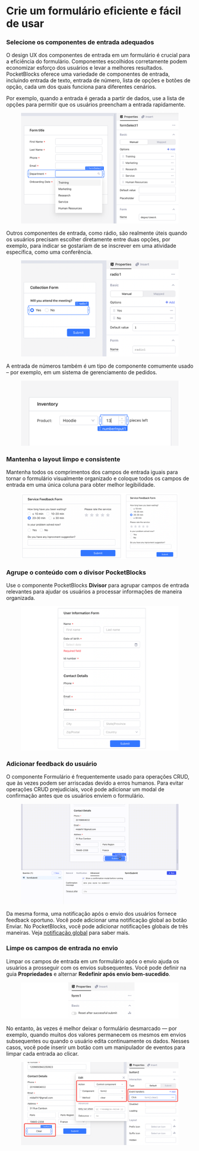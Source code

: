 # Crie um formulário eficiente e fácil de usar

### Selecione os componentes de entrada adequados

O design UX dos componentes de entrada em um formulário é crucial para a eficiência do formulário. Componentes escolhidos corretamente podem economizar esforço dos usuários e levar a melhores resultados. PocketBlocks oferece uma variedade de componentes de entrada, incluindo entrada de texto, entrada de número, lista de opções e botões de opção, cada um dos quais funciona para diferentes cenários.

Por exemplo, quando a entrada é gerada a partir de dados, use a lista de opções para permitir que os usuários preencham a entrada rapidamente.

<figure><img src="../../.gitbook/assets/build-apps/design-app-ui/form-design/01.png" alt=""><figcaption></figcaption></figure>

Outros componentes de entrada, como rádio, são realmente úteis quando os usuários precisam escolher diretamente entre duas opções, por exemplo, para indicar se gostariam de se inscrever em uma atividade específica, como uma conferência.

<figure><img src="../../.gitbook/assets/build-apps/design-app-ui/form-design/02.png" alt=""><figcaption></figcaption></figure>

A entrada de números também é um tipo de componente comumente usado – por exemplo, em um sistema de gerenciamento de pedidos.

<figure><img src="../../.gitbook/assets/build-apps/design-app-ui/form-design/03.png" alt=""><figcaption></figcaption></figure>

### Mantenha o layout limpo e consistente

Mantenha todos os comprimentos dos campos de entrada iguais para tornar o formulário visualmente organizado e coloque todos os campos de entrada em uma única coluna para obter melhor legibilidade.

<figure><img src="../../.gitbook/assets/build-apps/design-app-ui/form-design/04.png" alt=""><figcaption></figcaption></figure>

### Agrupe o conteúdo com o divisor PocketBlocks

Use o componente PocketBlocks **Divisor** para agrupar campos de entrada relevantes para ajudar os usuários a processar informações de maneira organizada.

<figure><img src="../../.gitbook/assets/build-apps/design-app-ui/form-design/05.png" alt=""><figcaption></figcaption></figure>

### Adicionar feedback do usuário

O componente Formulário é frequentemente usado para operações CRUD, que às vezes podem ser arriscadas devido a erros humanos. Para evitar operações CRUD prejudiciais, você pode adicionar um modal de confirmação antes que os usuários enviem o formulário.

<figure><img src="../../.gitbook/assets/build-apps/design-app-ui/form-design/06.gif" alt=""><figcaption></figcaption></figure>

Da mesma forma, uma notificação após o envio dos usuários fornece feedback oportuno. Você pode adicionar uma notificação global ao botão Enviar. No PocketBlocks, você pode adicionar notificações globais de três maneiras. Veja [notificação global](style-theme-and-usability.md#global-notifications) para saber mais.

### Limpe os campos de entrada no envio

Limpar os campos de entrada em um formulário após o envio ajuda os usuários a prosseguir com os envios subsequentes. Você pode definir na guia **Propriedades** e alternar **Redefinir após envio bem-sucedido**.

<figure><img src="../../.gitbook/assets/build-apps/design-app-ui/form-design/07.png" alt=""><figcaption></figcaption></figure>

No entanto, às vezes é melhor deixar o formulário desmarcado — por exemplo, quando muitos dos valores permanecem os mesmos em envios subsequentes ou quando o usuário edita continuamente os dados. Nesses casos, você pode inserir um botão com um manipulador de eventos para limpar cada entrada ao clicar.

<figure><img src="../../.gitbook/assets/build-apps/design-app-ui/form-design/08.png" alt=""><figcaption></figcaption></figure>
